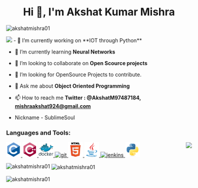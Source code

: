 <h1 align="center">Hi 👋, I'm Akshat Kumar Mishra</h1>
<p align="left"> <img src="https://komarev.com/ghpvc/?username=akshatmishra01&label=Profile%20views&color=0e75b6&style=flat" alt="akshatmishra01" /> </p>
<img src="https://camo.githubusercontent.com/53bfbd465f5f944b7ce68263a60a9a11f4baf15a9f59b9684fc23e2355e35ec8/68747470733a2f2f6769746875622d70726f66696c652d74726f7068792e76657263656c2e6170702f3f757365726e616d653d73686c6f6b6d6f68616e7479">
- 🔭 I’m currently working on **IOT through Python**

- 🌱 I’m currently learning **Neural Networks**

- 👯 I’m looking to collaborate on **Open Scource projects**

- 🤝 I’m looking for OpenSource Projects to contribute.

- 💬 Ask me about **Object Oriented Programming**

- 📫 How to reach me **Twitter : @AkshatM97487184, mishraakshat924@gmail.com**
- Nickname - SublimeSoul 
<h3 align="left">Languages and Tools:</h3>
<img src="/images/saritocat.png" align="right">
<p align="left"> <a href="https://www.cprogramming.com/" target="_blank"> <img src="https://raw.githubusercontent.com/devicons/devicon/master/icons/c/c-original.svg" alt="c" width="40" height="40"/> </a> <a href="https://www.w3schools.com/cpp/" target="_blank"> <img src="https://raw.githubusercontent.com/devicons/devicon/master/icons/cplusplus/cplusplus-original.svg" alt="cplusplus" width="40" height="40"/> </a> <a href="https://www.docker.com/" target="_blank"> <img src="https://raw.githubusercontent.com/devicons/devicon/master/icons/docker/docker-original-wordmark.svg" alt="docker" width="40" height="40"/> </a> <a href="https://git-scm.com/" target="_blank"> <img src="https://www.vectorlogo.zone/logos/git-scm/git-scm-icon.svg" alt="git" width="40" height="40"/> </a> <a href="https://www.w3.org/html/" target="_blank"> <img src="https://raw.githubusercontent.com/devicons/devicon/master/icons/html5/html5-original-wordmark.svg" alt="html5" width="40" height="40"/> </a> <a href="https://www.java.com" target="_blank"> <img src="https://raw.githubusercontent.com/devicons/devicon/master/icons/java/java-original.svg" alt="java" width="40" height="40"/> </a> <a href="https://www.jenkins.io" target="_blank"> <img src="https://www.vectorlogo.zone/logos/jenkins/jenkins-icon.svg" alt="jenkins" width="40" height="40"/> </a> <a href="https://www.python.org" target="_blank"> <img src="https://raw.githubusercontent.com/devicons/devicon/master/icons/python/python-original.svg" alt="python" width="40" height="40"/> </a> </p>

<p><img align="left" src="https://github-readme-stats.vercel.app/api/top-langs?username=akshatmishra01&show_icons=true&locale=en&layout=compact" alt="akshatmishra01" /></p>

<p>&nbsp;<img align="center" src="https://github-readme-stats.vercel.app/api?username=akshatmishra01&show_icons=true&locale=en" alt="akshatmishra01" /></p>

<p><img align="center" src="https://github-readme-streak-stats.herokuapp.com/?user=akshatmishra01&" alt="akshatmishra01" /></p>
